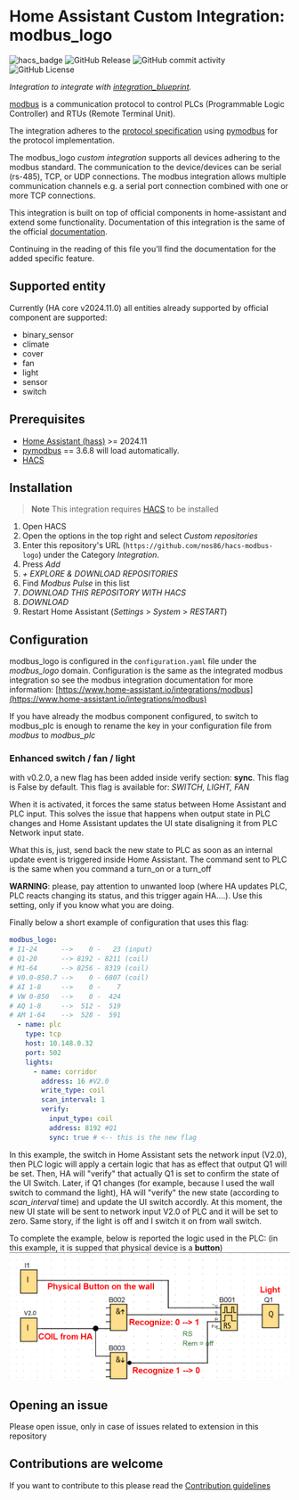 
# Home Assistant Custom Integration: modbus_logo

![hacs_badge](https://img.shields.io/badge/HACS-Custom-41BDF5.svg)
![GitHub Release](https://img.shields.io/github/v/release/nos86/hacs-modbus-logo)
![GitHub commit activity](https://img.shields.io/github/commit-activity/t/nos86/hacs-modbus-logo)
![GitHub License](https://img.shields.io/github/license/nos86/hacs-modbus-logo)

_Integration to integrate with [integration_blueprint](https://github.com/custom-components/integration_blueprint)._

[modbus](http://www.modbus.org/) is a communication protocol to control PLCs (Programmable Logic Controller) and RTUs (Remote Terminal Unit).

The integration adheres to the [protocol specification](https://www.modbus.org/docs/Modbus_Application_Protocol_V1_1b3.pdf) using [pymodbus](https://github.com/pymodbus-dev/pymodbus) for the protocol implementation.

The modbus_logo _custom integration_ supports all devices adhering to the modbus standard. The communication to the device/devices can be serial (rs-485), TCP, or UDP connections. The modbus integration allows multiple communication channels e.g. a serial port connection combined with one or more TCP connections.

This integration is built on top of official components in home-assistant and extend some functionality.
Documentation of this integration is the same of the official [documentation](https://www.home-assistant.io/integrations/modbus/).

Continuing in the reading of this file you'll find the documentation for the added specific feature.

## Supported entity

Currently (HA core v2024.11.0) all entities already supported by official component are supported:

- binary_sensor
- climate
- cover
- fan
- light
- sensor
- switch

## Prerequisites

- [Home Assistant (hass)](https://www.home-assistant.io/) >= 2024.11
- [pymodbus](https://github.com/pymodbus-dev/pymodbus) == 3.6.8 will load automatically.
- [HACS](https://hacs.xyz/docs/setup/download/)

## Installation

> **Note**
> This integration requires [HACS](https://hacs.xyz/docs/setup/download/) to be installed

1. Open HACS
2. Open the options in the top right and select _Custom repositories_
3. Enter this repository's URL (`https://github.com/nos86/hacs-modbus-logo`) under the Category _Integration_.
4. Press _Add_
5. _+ EXPLORE & DOWNLOAD REPOSITORIES_
6. Find _Modbus Pulse_ in this list
7. _DOWNLOAD THIS REPOSITORY WITH HACS_
8. _DOWNLOAD_
9. Restart Home Assistant (_Settings_ > _System_ >  _RESTART_)

## Configuration

modbus_logo is configured in the `configuration.yaml` file under the _modbus_logo_ domain.
Configuration is the same as the integrated modbus integration so see the modbus integration documentation for more information:
[https://www.home-assistant.io/integrations/modbus](https://www.home-assistant.io/integrations/modbus)

If you have already the modbus component configured, to switch to modbus_plc is enough to rename the key in your configuration file from _modbus_ to _modbus_plc_

### Enhanced switch / fan / light

with v0.2.0, a new flag has been added inside verify section: **sync**. This flag is False by default. This flag is available for: _SWITCH, LIGHT, FAN_

When it is activated, it forces the same status between Home Assistant and PLC input.
This solves the issue that happens when output state in PLC changes and Home Assistant updates the UI state disaligning it from PLC Network input state.

What this is, just, send back the new state to PLC as soon as an internal update event is triggered inside Home Assistant.
The command sent to PLC is the same when you command a turn_on or a turn_off

**WARNING**: please, pay attention to unwanted loop (where HA updates PLC, PLC reacts changing its status, and this trigger again HA....).
Use this setting, only if you know what you are doing.

Finally below a short example of configuration that uses this flag:

```yaml
modbus_logo:
# I1-24      -->    0 -   23 (input)
# Q1-20      --> 8192 - 8211 (coil)
# M1-64      --> 8256 - 8319 (coil)
# V0.0-850.7 -->    0 - 6807 (coil)
# AI 1-8     -->    0 -    7
# VW 0-850   -->    0 -  424
# AQ 1-8     -->  512 -  519
# AM 1-64    -->  528 -  591
  - name: plc
    type: tcp
    host: 10.148.0.32
    port: 502
    lights:
      - name: corridor
        address: 16 #V2.0
        write_type: coil
        scan_interval: 1
        verify:
          input_type: coil
          address: 8192 #Q1
          sync: true # <-- this is the new flag
```

In this example, the switch in Home Assistant sets the network input (V2.0), then PLC logic will apply a certain logic that has as effect that output Q1 will be set. Then, HA will "verify" that actually Q1 is set to confirm the state of the UI Switch. Later, if Q1 changes (for example, because I used the wall switch to command the light), HA will "verify" the new state (according to _scan_interval_ time) and update the UI switch accordly. At this moment, the new UI state will be sent to network input V2.0 of PLC and it will be set to zero. Same story, if the light is off and I switch it on from wall switch.

To complete the example, below is reported the logic used in the PLC: (in this example, it is supped that physical device is a **button**)
![alt text](logo_example.png)

## Opening an issue

Please open issue, only in case of issues related to extension in this repository

## Contributions are welcome

If you want to contribute to this please read the [Contribution guidelines](CONTRIBUTING.md)
